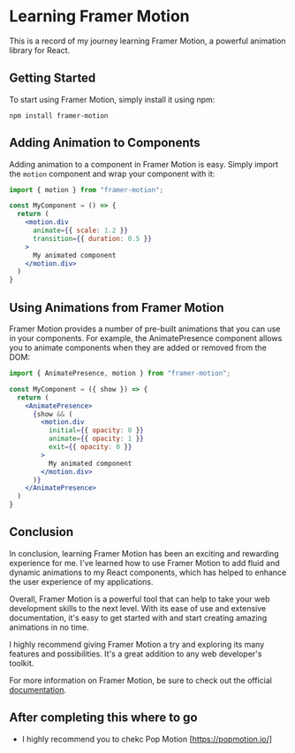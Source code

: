 # Learning Framer Motion

This is a record of my journey learning Framer Motion, a powerful animation library for React. 

## Getting Started

To start using Framer Motion, simply install it using npm:

```
npm install framer-motion
```


## Adding Animation to Components

Adding animation to a component in Framer Motion is easy. Simply import the `motion` component and wrap your component with it:

```jsx
import { motion } from "framer-motion";

const MyComponent = () => {
  return (
    <motion.div
      animate={{ scale: 1.2 }}
      transition={{ duration: 0.5 }}
    >
      My animated component
    </motion.div>
  )
}
```

## Using Animations from Framer Motion

Framer Motion provides a number of pre-built animations that you can use in your components. For example, the AnimatePresence component allows you to animate components when they are added or removed from the DOM:

```jsx
import { AnimatePresence, motion } from "framer-motion";

const MyComponent = ({ show }) => {
  return (
    <AnimatePresence>
      {show && (
        <motion.div
          initial={{ opacity: 0 }}
          animate={{ opacity: 1 }}
          exit={{ opacity: 0 }}
        >
          My animated component
        </motion.div>
      )}
    </AnimatePresence>
  )
}
```

## Conclusion

In conclusion, learning Framer Motion has been an exciting and rewarding experience for me. I've learned how to use Framer Motion to add fluid and dynamic animations to my React components, which has helped to enhance the user experience of my applications.

Overall, Framer Motion is a powerful tool that can help to take your web development skills to the next level. With its ease of use and extensive documentation, it's easy to get started with and start creating amazing animations in no time.

I highly recommend giving Framer Motion a try and exploring its many features and possibilities. It's a great addition to any web developer's toolkit.

For more information on Framer Motion, be sure to check out the official [documentation](https://www.framer.com/motion/).


## After completing this where to go

- I highly recommend you to chekc Pop Motion [https://popmotion.io/]
